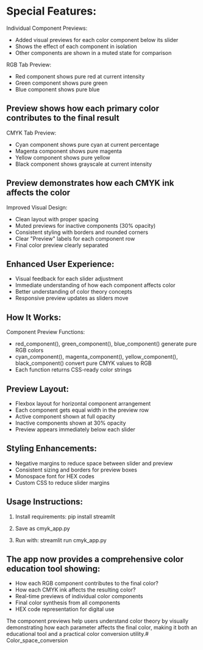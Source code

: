 # Special Features:
Individual Component Previews:

- Added visual previews for each color component below its slider
- Shows the effect of each component in isolation
- Other components are shown in a muted state for comparison

RGB Tab Preview:

- Red component shows pure red at current intensity
- Green component shows pure green
- Blue component shows pure blue

## Preview shows how each primary color contributes to the final result

CMYK Tab Preview:

- Cyan component shows pure cyan at current percentage
- Magenta component shows pure magenta
- Yellow component shows pure yellow
- Black component shows grayscale at current intensity

## Preview demonstrates how each CMYK ink affects the color

Improved Visual Design:

- Clean layout with proper spacing
- Muted previews for inactive components (30% opacity)
- Consistent styling with borders and rounded corners
- Clear "Preview" labels for each component row
- Final color preview clearly separated

## Enhanced User Experience:

- Visual feedback for each slider adjustment
- Immediate understanding of how each component affects color
- Better understanding of color theory concepts
- Responsive preview updates as sliders move

## How It Works:
Component Preview Functions:

- red_component(), green_component(), blue_component() generate pure RGB colors
- cyan_component(), magenta_component(), yellow_component(), black_component() convert pure CMYK values to RGB
- Each function returns CSS-ready color strings

## Preview Layout:

- Flexbox layout for horizontal component arrangement
- Each component gets equal width in the preview row
- Active component shown at full opacity
- Inactive components shown at 30% opacity
- Preview appears immediately below each slider

## Styling Enhancements:

- Negative margins to reduce space between slider and preview
- Consistent sizing and borders for preview boxes
- Monospace font for HEX codes
- Custom CSS to reduce slider margins

## Usage Instructions:

1. Install requirements: pip install streamlit

2. Save as cmyk_app.py

3. Run with: streamlit run cmyk_app.py

## The app now provides a comprehensive color education tool showing:

- How each RGB component contributes to the final color?
- How each CMYK ink affects the resulting color?
- Real-time previews of individual color components
- Final color synthesis from all components
- HEX code representation for digital use

The component previews help users understand color theory by visually demonstrating how each parameter affects the final color, making it both an educational tool and a practical color conversion utility.# Color_space_conversion
